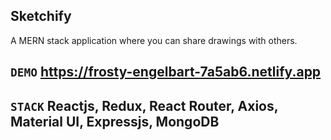## Sketchify

A MERN stack application where you can share drawings with others.

## `DEMO` https://frosty-engelbart-7a5ab6.netlify.app

## `STACK` Reactjs, Redux, React Router, Axios, Material UI, Expressjs, MongoDB

